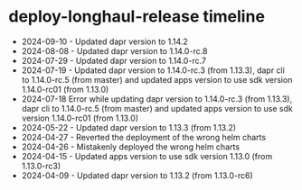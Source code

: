 # deploy-longhaul-release timeline

- 2024-09-10 - Updated dapr version to 1.14.2
- 2024-08-08 - Updated dapr version to 1.14.0-rc.8
- 2024-07-29 - Updated dapr version to 1.14.0-rc.7
- 2024-07-19 - Updated dapr version to 1.14.0-rc.3 (from 1.13.3), dapr cli to 1.14.0-rc.5 (from master) and updated apps version to use sdk version 1.14.0-rc01 (from 1.13.0)
- 2024-07-18 Error while updating dapr version to 1.14.0-rc.3 (from 1.13.3), dapr cli to 1.14.0-rc.5 (from master) and updated apps version to use sdk version 1.14.0-rc01 (from 1.13.0)
- 2024-05-22 - Updated dapr version to 1.13.3 (from 1.13.2)
- 2024-04-27 - Reverted the deployment of the wrong helm charts
- 2024-04-26 - Mistakenly deployed the wrong helm charts
- 2024-04-15 - Updated apps version to use sdk version 1.13.0 (from 1.13.0-rc3)
- 2024-04-09 - Updated dapr version to 1.13.2 (from 1.13.0-rc6)
